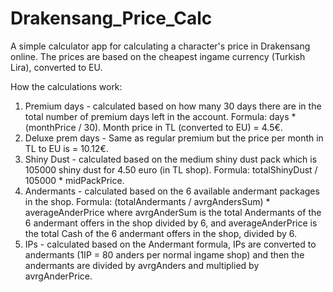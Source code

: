 # Drakensang_Price_Calc

A simple calculator app for calculating a character's price in Drakensang online.
The prices are based on the cheapest ingame currency (Turkish Lira), converted to EU.

How the calculations work:
1. Premium days - calculated based on how many 30 days there are in the total number of premium days left in the account.
   Formula: days * (monthPrice / 30). Month price in TL (converted to EU) = 4.5€.
2. Deluxe prem days - Same as regular premium but the price per month in TL to EU is = 10.12€.
3. Shiny Dust - calculated based on the medium shiny dust pack which is 105000 shiny dust for 4.50 euro (in TL shop).
   Formula: totalShinyDust / 105000 * midPackPrice.
4. Andermants - calculated based on the 6 available andermant packages in the shop.
   Formula: (totalAndermants / avrgAndersSum) * averageAnderPrice where avrgAnderSum is the total Andermants of the 6 andermant offers in the shop divided by 6, and averageAnderPrice is the total Cash of the 6 andermant offers in the shop, divided by 6.
5. IPs - calculated based on the Andermant formula, IPs are converted to andermants (1IP = 80 anders per normal ingame shop) and then the andermants are divided by avrgAnders and multiplied by avrgAnderPrice.
